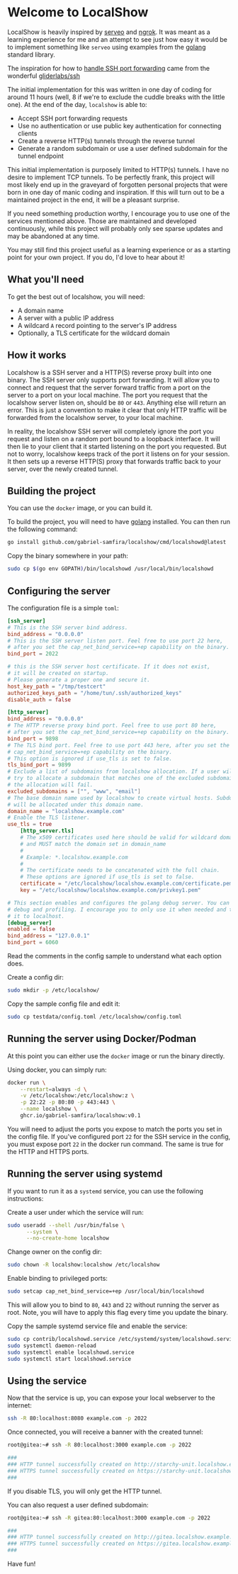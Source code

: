 # Welcome to LocalShow

LocalShow is heavily inspired by [serveo](https://serveo.net) and [ngrok](https://ngrok.com). It was meant as a learning experience for me and an attempt to see just how easy it would be to implement something like `serveo` using examples from the [golang](https://go.dev) standard library.

The inspiration for how to [handle SSH port forwarding](https://github.com/gliderlabs/ssh/blob/cf1ec7e0ccfbfcae02a6be00d1de36125ac7fae4/tcpip.go#L97) came from the wonderful [gliderlabs/ssh](https://github.com/gliderlabs/ssh)

The initial implementation for this was written in one day of coding for around 11 hours (well, 8 if we're to exclude the cuddle breaks with the little one). At the end of the day, `localshow` is able to:

- Accept SSH port forwarding requests
- Use no authentication or use public key authentication for connecting clients
- Create a reverse HTTP(s) tunnels through the reverse tunnel
- Generate a random subdomain or use a user defined subdomain for the tunnel endpoint

This initial implementation is purposely limited to HTTP(s) tunnels. I have no desire to implement TCP tunnels. To be perfectly frank, this project will most likely end up in the graveyard of forgotten personal projects that were born in one day of manic coding and inspiration. If this will turn out to be a maintained project in the end, it will be a pleasant surprise.

If you need something production worthy, I encourage you to use one of the services mentioned above. Those are maintained and developed continuously, while this project will probably only see sparse updates and may be abandoned at any time.

You may still find this project useful as a learning experience or as a starting point for your own project. If you do, I'd love to hear about it!

## What you'll need

To get the best out of localshow, you will need:

- A domain name
- A server with a public IP address
- A wildcard `A` record pointing to the server's IP address
- Optionally, a TLS certificate for the wildcard domain

## How it works

Localshow is a SSH server and a HTTP(S) reverse proxy built into one binary. The SSH server only supports port forwarding. It will allow you to connect and request that the server forward traffic from a port on the server to a port on your local machine. The port you request that the localshow server listen on, should be `80` or `443`. Anything else will return an error. This is just a convention to make it clear that only HTTP traffic will be forwarded from the localshow server, to your local machine.

In reality, the localshow SSH server will completely ignore the port you request and listen on a random port bound to a loopback interface. It will then lie to your client that it started listening on the port you requested. But not to worry, localshow keeps track of the port it listens on for your session. It then sets up a reverse HTTP(S) proxy that forwards traffic back to your server, over the newly created tunnel.

## Building the project

You can use the `docker` image, or you can build it.

To build the project, you will need to have [golang](https://go.dev) installed. You can then run the following command:

```bash
go install github.com/gabriel-samfira/localshow/cmd/localshowd@latest
```

Copy the binary somewhere in your path:

```bash
sudo cp $(go env GOPATH)/bin/localshowd /usr/local/bin/localshowd
```

## Configuring the server

The configuration file is a simple `toml`:

```toml
[ssh_server]
# This is the SSH server bind address.
bind_address = "0.0.0.0"
# This is the SSH server listen port. Feel free to use port 22 here,
# after you set the cap_net_bind_service=+ep capability on the binary.
bind_port = 2022

# this is the SSH server host certificate. If it does not exist,
# it will be created on startup.
# Please generate a proper one and secure it.
host_key_path = "/tmp/testcert"
authorized_keys_path = "/home/tun/.ssh/authorized_keys"
disable_auth = false

[http_server]
bind_address = "0.0.0.0"
# The HTTP reverse proxy bind port. Feel free to use port 80 here,
# after you set the cap_net_bind_service=+ep capability on the binary.
bind_port = 9898
# The TLS bind port. Feel free to use port 443 here, after you set the
# cap_net_bind_service=+ep capability on the binary.
# This option is ignored if use_tls is set to false.
tls_bind_port = 9899
# Exclude a list of subdomains from localshow allocation. If a user will
# try to allocate a subdomain that matches one of the excluded subdomains,
# the allocation will fail.
excluded_subdomains = ["", "www", "email"]
# The base domain name used by localshow to create virtual hosts. Subdomains
# will be allocated under this domain name.
domain_name = "localshow.example.com"
# Enable the TLS listener.
use_tls = true
    [http_server.tls]
    # The x509 certificates used here should be valid for wildcard domains
    # and MUST match the domain set in domain_name
    #
    # Example: *.localshow.example.com
    #
    # The certificate needs to be concatenated with the full chain.
    # These options are ignored if use_tls is set to false.
    certificate = "/etc/localshow/localshow.example.com/certificate.pem"
    key = "/etc/localshow/localshow.example.com/privkey1.pem"

# This section enables and configures the golang debug server. You can use it for
# debug and profiling. I encourage you to only use it when needed and to only bind
# it to localhost.
[debug_server]
enabled = false
bind_address = "127.0.0.1"
bind_port = 6060
```

Read the comments in the config sample to understand what each option does.

Create a config dir:

```bash
sudo mkdir -p /etc/localshow/
```

Copy the sample config file and edit it:

```bash
sudo cp testdata/config.toml /etc/localshow/config.toml
```

## Running the server using Docker/Podman

At this point you can either use the `docker` image or run the binary directly.

Using docker, you can simply run:

```bash
docker run \
    --restart=always -d \
    -v /etc/localshow:/etc/localshow:z \
    -p 22:22 -p 80:80 -p 443:443 \
    --name localshow \
    ghcr.io/gabriel-samfira/localshow:v0.1
```

You will need to adjust the ports you expose to match the ports you set in the config file. If you've configured port `22` for the SSH service in the config, you must expose port `22` in the docker run command. The same is true for the HTTP and HTTPS ports.

## Running the server using systemd

If you want to run it as a `systemd` service, you can use the following instructions:

Create a user under which the service will run:

```bash
sudo useradd --shell /usr/bin/false \
      --system \
      --no-create-home localshow
```

Change owner on the config dir:

```bash
sudo chown -R localshow:localshow /etc/localshow
```

Enable binding to privileged ports:

```bash
sudo setcap cap_net_bind_service=+ep /usr/local/bin/localshowd
```

This will allow you to bind to `80`, `443` and `22` without running the server as root. Note, you will have to apply this flag every time you update the binary.

Copy the sample systemd service file and enable the service:

```bash
sudo cp contrib/localshowd.service /etc/systemd/system/localshowd.service
sudo systemctl daemon-reload
sudo systemctl enable localshowd.service
sudo systemctl start localshowd.service
```

## Using the service

Now that the service is up, you can expose your local webserver to the internet:

```bash
ssh -R 80:localhost:8080 example.com -p 2022
```

Once connected, you will receive a banner with the created tunnel:

```bash
root@gitea:~# ssh -R 80:localhost:3000 example.com -p 2022

### 
### HTTP tunnel successfully created on http://starchy-unit.localshow.example.com:9898
### HTTPS tunnel successfully created on https://starchy-unit.localshow.example.com:9899
###

```

If you disable TLS, you will only get the HTTP tunnel.

You can also request a user defined subdomain:

```bash
root@gitea:~# ssh -R gitea:80:localhost:3000 example.com -p 2022

### 
### HTTP tunnel successfully created on http://gitea.localshow.example.com:9898
### HTTPS tunnel successfully created on https://gitea.localshow.example.com:9899
###

```

Have fun!
